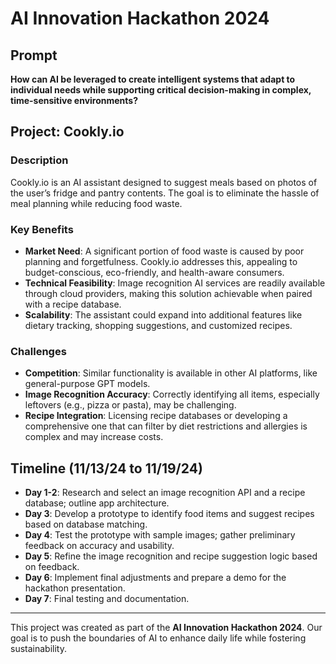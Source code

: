 # AI Innovation Hackathon 2024

## Prompt
**How can AI be leveraged to create intelligent systems that adapt to individual needs while supporting critical decision-making in complex, time-sensitive environments?**

## Project: Cookly.io

### Description
Cookly.io is an AI assistant designed to suggest meals based on photos of the user’s fridge and pantry contents. The goal is to eliminate the hassle of meal planning while reducing food waste.

### **Key Benefits**
- **Market Need**: A significant portion of food waste is caused by poor planning and forgetfulness. Cookly.io addresses this, appealing to budget-conscious, eco-friendly, and health-aware consumers.
- **Technical Feasibility**: Image recognition AI services are readily available through cloud providers, making this solution achievable when paired with a recipe database.
- **Scalability**: The assistant could expand into additional features like dietary tracking, shopping suggestions, and customized recipes.

### **Challenges**
- **Competition**: Similar functionality is available in other AI platforms, like general-purpose GPT models.
- **Image Recognition Accuracy**: Correctly identifying all items, especially leftovers (e.g., pizza or pasta), may be challenging.
- **Recipe Integration**: Licensing recipe databases or developing a comprehensive one that can filter by diet restrictions and allergies is complex and may increase costs.

## Timeline (11/13/24 to 11/19/24)

- **Day 1-2**: Research and select an image recognition API and a recipe database; outline app architecture.
- **Day 3**: Develop a prototype to identify food items and suggest recipes based on database matching.
- **Day 4**: Test the prototype with sample images; gather preliminary feedback on accuracy and usability.
- **Day 5**: Refine the image recognition and recipe suggestion logic based on feedback.
- **Day 6**: Implement final adjustments and prepare a demo for the hackathon presentation.
- **Day 7**: Final testing and documentation.

---

This project was created as part of the **AI Innovation Hackathon 2024**. Our goal is to push the boundaries of AI to enhance daily life while fostering sustainability.

